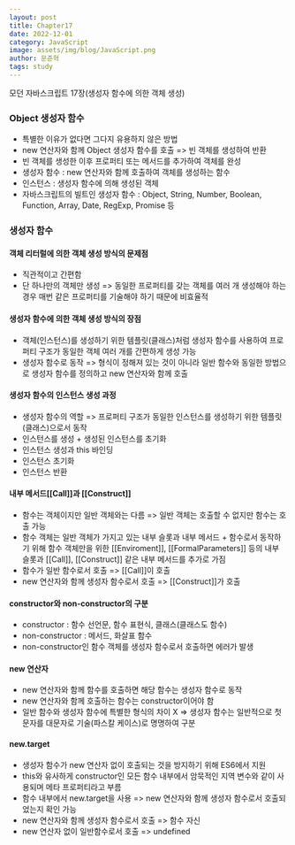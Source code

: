 ```yaml
---
layout: post
title: Chapter17
date: 2022-12-01
category: JavaScript
image: assets/img/blog/JavaScript.png
author: 문준혁
tags: study
---
```


모던 자바스크립트 17장(생성자 함수에 의한 객체 생성)

### Object 생성자 함수

* 특별한 이유가 없다면 그다지 유용하지 않은 방법
* new 연산자와 함께 Object 생성자 함수를 호출 => 빈 객체를 생성하여 반환
* 빈 객체를 생성한 이후 프로퍼티 또는 메서드를 추가하여 객체를 완성
* 생성자 함수 : new 연산자와 함께 호출하여 객체를 생성하는 함수
* 인스턴스 : 생성자 함수에 의해 생성된 객체
* 자바스크립트의 빌트인 생성자 함수 : Object, String, Number, Boolean, Function, Array, Date, RegExp, Promise 등

### 생성자 함수

#### 객체 리터럴에 의한 객체 생성 방식의 문제점

* 직관적이고 간편함
* 단 하나만의 객체만 생성 => 동일한 프로퍼티를 갖는 객체를 여러 개 생성해야 하는 경우 매번 같은 프로퍼티를 기술해야 하기 때문에 비효율적

#### 생성자 함수에 의한 객체 생성 방식의 장점

* 객체(인스턴스)를 생성하기 위한 템플릿(클래스)처럼 생성자 함수를 사용하여 프로퍼티 구조가 동일한 객체 여러 개를 간편하게 생성 가능
* 생성자 함수로 동작 => 형식이 정해져 있는 것이 아니라 일반 함수와 동일한 방법으로 생성자 함수를 정의하고 new 연산자와 함께 호출

#### 생성자 함수의 인스턴스 생성 과정

* 생성자 함수의 역할 => 프로퍼티 구조가 동일한 인스턴스를 생성하기 위한 템플릿(클래스)으로서 동작
* 인스턴스를 생성 + 생성된 인스턴스를 초기화
* 인스턴스 생성과 this 바인딩
* 인스턴스 초기화
* 인스턴스 반환

#### 내부 메서드[[Call]]과 [[Construct]]

* 함수는 객체이지만 일반 객체와는 다름 => 일반 객체는 호출할 수 없지만 함수는 호출 가능
* 함수 객체는 일반 객체가 가지고 있는 내부 슬롯과 내부 메서드 + 함수로서 동작하기 위해 함수 객체만을 위한 [[Enviroment]], [[FormalParameters]] 등의 내부 슬롯과 [[Call]], [[Construct]] 같은 내부 메서드를 추가로 가짐
* 함수가 일반 함수로서 호출 => [[Call]]이 호출
* new 연산자와 함께 생성자 함수로서 호출 => [[Construct]]가 호출

#### constructor와 non-constructor의 구분

* constructor : 함수 선언문, 함수 표현식, 클래스(클래스도 함수)
* non-constructor : 메서드, 화살표 함수
* non-constructor인 함수 객체를 생성자 함수로서 호출하면 에러가 발생

#### new 연산자

* new 연산자와 함께 함수를 호출하면 해당 함수는 생성자 함수로 동작
* new 연산자와 함께 호출하는 함수는 constructor이어야 함
* 일반 함수와 생성자 함수에 특별한 형식의 차이 X => 생성자 함수는 일반적으로 첫 문자를 대문자로 기술(파스칼 케이스)로 명명하여 구분

#### new.target

* 생성자 함수가 new 연산자 없이 호출되는 것을 방지하기 위해 ES6에서 지원
* this와 유사하게 constructor인 모든 함수 내부에서 암묵적인 지역 변수와 같이 사용되며 메타 프로퍼티라고 부름
* 함수 내부에서 new.target을 사용 => new 연산자와 함께 생성자 함수로서 호출되었는지 확인 가능
* new 연산자와 함께 생성자 함수로서 호출 => 함수 자신
* new 연산자 없이 일반함수로서 호출 => undefined